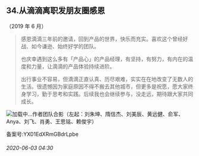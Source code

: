 ## 34.从滴滴离职发朋友圈感恩
（2019 年 6 月）




> 感恩滴滴三年前的邀请，回到产品的世界，快乐而充实。喜欢这个曾经好战、如今谦逊、始终好学的团队。
>  
> 
> 也庆幸遇到这么多有「产品心」的产品经理，有坚持，有努力，有内在的温度和力量，让滴滴的产品体验持续进阶。
>  
> 
> 出行事业不容易，但滴滴正直认真、历尽艰难，实实在在地改变了无数人的生活。很遗憾因为家庭原因不得不搬去其他城市，但更多是祝愿，愿大家终身学习，勤于思考和实践。后续我也会继续参与，没走远，期待跟大家共同成长。
>  
> 
> 
> 


![](https://pic3.zhimg.com/v2-a2785486273d46f2597d02fe3975fecd_r.webp)加载中...作者团队合影（左起：刘朱坤、隋信杰、刘美辰、黄远健、俞军、Anya、刘飞、肖勇、王思铭、赖俊宇）
 



备案号:YX01EdXRmGBdrLpbe


###### 2020-06-03 04:30
